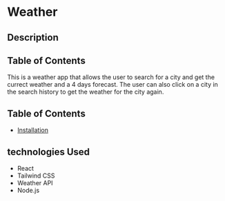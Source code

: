 # Weather

## Description

## Table of Contents

This is a weather app that allows the user to search for a city and get the currect weather and a 4 days forecast. The user can also click on a city in the search history to get the weather for the city again.


## Table of Contents
 * [Installation](#installation)

## technologies Used
 * React
 * Tailwind CSS
 * Weather API
 * Node.js